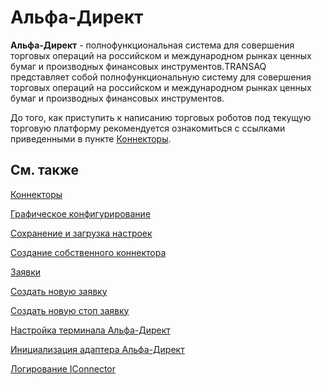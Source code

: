 # Альфа\-Директ

**Альфа\-Директ** \- полнофункциональная система для совершения торговых операций на российском и международном рынках ценных бумаг и производных финансовых инструментов.TRANSAQ представляет собой полнофункциональную систему для совершения торговых операций на российском и международном рынках ценных бумаг и производных финансовых инструментов.

До того, как приступить к написанию торговых роботов под текущую торговую платформу рекомендуется ознакомиться с ссылками приведенными в пункте [Коннекторы](../../connectors.md). 

## См. также

[Коннекторы](../../connectors.md)

[Графическое конфигурирование](../graphical_configuration.md)

[Сохранение и загрузка настроек](../save_and_load_settings.md)

[Создание собственного коннектора](../creating_own_connector.md)

[Заявки](../../orders_management.md)

[Создать новую заявку](../../orders_management/create_new_order.md)

[Создать новую стоп заявку](../../orders_management/create_new_stop_order.md)

[Настройка терминала Альфа\-Директ](alfa/configuration.md)

[Инициализация адаптера Альфа\-Директ](alfa/sample.md)

[Логирование IConnector](../../logging/iconnector_logging.md)
